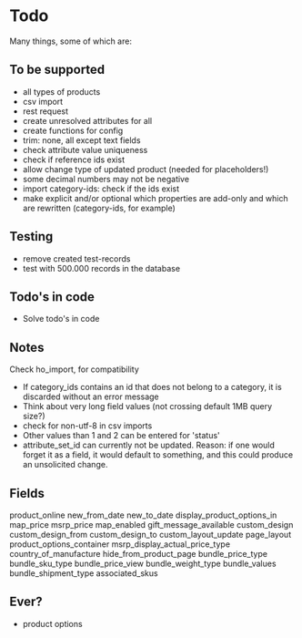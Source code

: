 # Todo

Many things, some of which are:

## To be supported

* all types of products
* csv import
* rest request
* create unresolved attributes for all
* create functions for config
* trim: none, all except text fields
* check attribute value uniqueness
* check if reference ids exist
* allow change type of updated product (needed for placeholders!)
* some decimal numbers may not be negative
* import category-ids: check if the ids exist
* make explicit and/or optional which properties are add-only and which are rewritten (category-ids, for example)

## Testing

- remove created test-records
- test with 500.000 records in the database

## Todo's in code

* Solve todo's in code

## Notes

Check ho_import, for compatibility

* If category_ids contains an id that does not belong to a category, it is discarded without an error message
* Think about very long field values (not crossing default 1MB query size?)
* check for non-utf-8 in csv imports
* Other values than 1 and 2 can be entered for 'status'
* attribute_set_id can currently not be updated. Reason: if one would forget it as a field, it would default to something, and this could produce an unsolicited change.

## Fields

product_online
new_from_date
new_to_date
display_product_options_in
map_price
msrp_price
map_enabled
gift_message_available
custom_design
custom_design_from
custom_design_to
custom_layout_update
page_layout
product_options_container
msrp_display_actual_price_type
country_of_manufacture
hide_from_product_page
bundle_price_type
bundle_sku_type
bundle_price_view
bundle_weight_type
bundle_values
bundle_shipment_type
associated_skus

## Ever?

* product options
